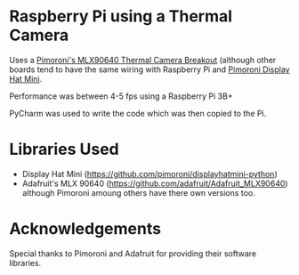 # Raspberry Pi using a Thermal Camera
Uses a [Pimoroni's MLX90640 Thermal Camera Breakout](https://shop.pimoroni.com/products/mlx90640-thermal-camera-breakout?variant=12536948654163) (although other boards tend to have the same wiring with Raspberry Pi and [Pimoroni Display Hat Mini](https://shop.pimoroni.com/products/display-hat-mini?variant=39496084717651).

Performance was between 4-5 fps using a Raspberry Pi 3B+

PyCharm was used to write the code which was then copied to the Pi.

# Libraries Used
- Display Hat Mini (https://github.com/pimoroni/displayhatmini-python)
- Adafruit's MLX 90640 (https://github.com/adafruit/Adafruit_MLX90640) although Pimoroni amoung others have there own versions too.

# Acknowledgements
Special thanks to Pimoroni and Adafruit for providing their software libraries.
